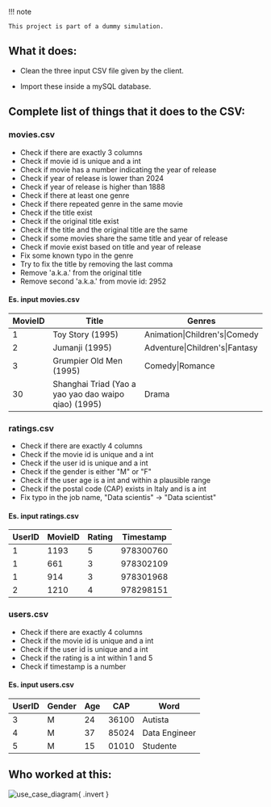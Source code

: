 !!! note

    This project is part of a dummy simulation.

## What it does:
- Clean the three input CSV file given by the client.

- Import these inside a mySQL database.

## Complete list of things that it does to the CSV:

### movies.csv
- Check if there are exactly 3 columns
- Check if movie id is unique and a int
- Check if movie has a number indicating the year of release
- Check if year of release is lower than 2024
- Check if year of release is higher than 1888
- Check if there at least one genre
- Check if there repeated genre in the same movie
- Check if the title exist
- Check if the original title exist
- Check if the title and the original title are the same
- Check if some movies share the same title and year of release
- Check if movie exist based on title and year of release
- Fix some known typo in the genre
- Try to fix the title by removing the last comma
- Remove 'a.k.a.' from the original title
- Remove second 'a.k.a.' from movie id: 2952

#### Es. input movies.csv
| MovieID | Title                                                | Genres                         |
|---------|------------------------------------------------------|--------------------------------|
| 1       | Toy Story (1995)                                     | Animation\|Children's\|Comedy  |
| 2       | Jumanji (1995)                                       | Adventure\|Children's\|Fantasy |
| 3       | Grumpier Old Men (1995)                              | Comedy\|Romance                |
| 30      | Shanghai Triad (Yao a yao yao dao waipo qiao) (1995) | Drama                          |

### ratings.csv
- Check if there are exactly 4 columns
- Check if the movie id is unique and a int
- Check if the user id is unique and a int
- Check if the gender is either "M" or "F"
- Check if the user age is a int and within a plausible range
- Check if the postal code (CAP) exists in Italy and is a int
- Fix typo in the job name, "Data scientis" -> "Data scientist"

#### Es. input ratings.csv
| UserID | MovieID | Rating | Timestamp |
|--------|---------|--------|-----------|
| 1      | 1193    | 5      | 978300760 |
| 1      | 661     | 3      | 978302109 |
| 1      | 914     | 3      | 978301968 |
| 2      | 1210    | 4      | 978298151 |

### users.csv
- Check if there are exactly 4 columns
- Check if the movie id is unique and a int
- Check if the user id is unique and a int
- Check if the rating is a int within 1 and 5
- Check if timestamp is a number

#### Es. input users.csv
| UserID | Gender | Age | CAP   | Word          |
|--------|--------|-----|-------|---------------|
| 3      | M      | 24  | 36100 | Autista       |
| 4      | M      | 37  | 85024 | Data Engineer |
| 5      | M      | 15  | 01010 | Studente      |


## Who worked at this:

<style>
    .invert {
        filter: invert(1) hue-rotate(180deg) contrast(1);
    }
</style>
![use_case_diagram](team.excalidraw.png){ .invert }
